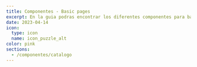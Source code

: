 ```yaml
---
title: Componentes - Basic pages
excerpt: En la guia podras encontrar los diferentes componentes para basic pages 
date: 2023-04-14
icon:
  type: icon
  name: icon_puzzle_alt
color: pink
sections:
  - /componentes/catalogo
---
```

